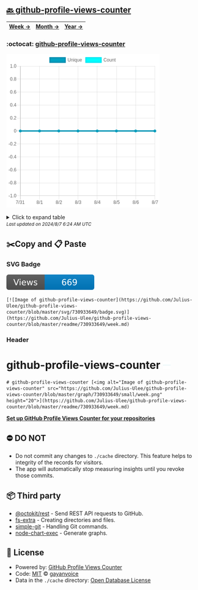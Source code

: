 ## [🔙 github-profile-views-counter](https://github.com/Julius-Ulee/github-profile-views-counter)
| [**Week →**](https://github.com/Julius-Ulee/github-profile-views-counter/blob/master/readme/730933649/week.md) | [**Month →**](https://github.com/Julius-Ulee/github-profile-views-counter/blob/master/readme/730933649/month.md) | [**Year →**](https://github.com/Julius-Ulee/github-profile-views-counter/blob/master/readme/730933649/year.md) |
| ---- | ---- | ----- |
### :octocat: [github-profile-views-counter](https://github.com/Julius-Ulee/github-profile-views-counter)
![Image of github-profile-views-counter](https://github.com/Julius-Ulee/github-profile-views-counter/blob/master/graph/730933649/large/week.png)

<details>
	<summary>Click to expand table</summary>
	<h2>:calendar: Week Page Views Table</h2>
<table>
	<tr>
		<th>
			Last Updated
		</th>
		<th>
			Unique
		</th>
		<th>
			Count
		</th>
	</tr>
	<tr>
		<td>
			<code>2024/8/7</code>
		</td>
		<td>
			<code>0</code>
		</td>
		<td>
			<code>0</code>
		</td>
	</tr>
	<tr>
		<td>
			<code>2024/8/6</code>
		</td>
		<td>
			<code>0</code>
		</td>
		<td>
			<code>0</code>
		</td>
	</tr>
	<tr>
		<td>
			<code>2024/8/5</code>
		</td>
		<td>
			<code>0</code>
		</td>
		<td>
			<code>0</code>
		</td>
	</tr>
	<tr>
		<td>
			<code>2024/8/4</code>
		</td>
		<td>
			<code>0</code>
		</td>
		<td>
			<code>0</code>
		</td>
	</tr>
	<tr>
		<td>
			<code>2024/8/3</code>
		</td>
		<td>
			<code>0</code>
		</td>
		<td>
			<code>0</code>
		</td>
	</tr>
	<tr>
		<td>
			<code>2024/8/2</code>
		</td>
		<td>
			<code>0</code>
		</td>
		<td>
			<code>0</code>
		</td>
	</tr>
	<tr>
		<td>
			<code>2024/8/1</code>
		</td>
		<td>
			<code>0</code>
		</td>
		<td>
			<code>0</code>
		</td>
	</tr>
	<tr>
		<td>
			<code>2024/7/31</code>
		</td>
		<td>
			<code>0</code>
		</td>
		<td>
			<code>0</code>
		</td>
	</tr>
</table>

</details>
<small><i>Last updated on 2024/8/7 6:24 AM UTC</i></small>

## ✂️Copy and 📋 Paste
### SVG Badge
[![Image of github-profile-views-counter](https://github.com/Julius-Ulee/github-profile-views-counter/blob/master/svg/730933649/badge.svg)](https://github.com/Julius-Ulee/github-profile-views-counter/blob/master/readme/730933649/week.md)
```readme
[![Image of github-profile-views-counter](https://github.com/Julius-Ulee/github-profile-views-counter/blob/master/svg/730933649/badge.svg)](https://github.com/Julius-Ulee/github-profile-views-counter/blob/master/readme/730933649/week.md)
```
### Header
# github-profile-views-counter [<img alt="Image of github-profile-views-counter" src="https://github.com/Julius-Ulee/github-profile-views-counter/blob/master/graph/730933649/small/week.png" height="20">](https://github.com/Julius-Ulee/github-profile-views-counter/blob/master/readme/730933649/week.md)
```readme
# github-profile-views-counter [<img alt="Image of github-profile-views-counter" src="https://github.com/Julius-Ulee/github-profile-views-counter/blob/master/graph/730933649/small/week.png" height="20">](https://github.com/Julius-Ulee/github-profile-views-counter/blob/master/readme/730933649/week.md)
```
[**Set up GitHub Profile Views Counter for your repositories**](https://github.com/gayanvoice/github-profile-views-counter)
## ⛔ DO NOT
- Do not commit any changes to `./cache` directory. This feature helps to integrity of the records for visitors.
- The app will automatically stop measuring insights until you revoke those commits.
## 📦 Third party

- [@octokit/rest](https://www.npmjs.com/package/@octokit/rest) - Send REST API requests to GitHub.
- [fs-extra](https://www.npmjs.com/package/fs-extra) - Creating directories and files.
- [simple-git](https://www.npmjs.com/package/simple-git) - Handling Git commands.
- [node-chart-exec](https://www.npmjs.com/package/node-chart-exec) - Generate graphs.
## 📄 License
- Powered by: [GitHub Profile Views Counter](https://github.com/gayanvoice/github-profile-views-counter)
- Code: [MIT](./LICENSE) © [gayanvoice](https://github.com/gayanvoice/github-profile-views-counter)
- Data in the `./cache` directory: [Open Database License](https://opendatacommons.org/licenses/odbl/1-0/)